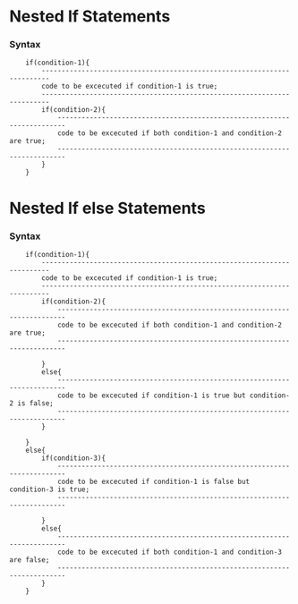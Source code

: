 # Nested If Statements

### Syntax

        if(condition-1){
            ------------------------------------------------------------------------
            code to be excecuted if condition-1 is true;
            ------------------------------------------------------------------------
            if(condition-2){
                ------------------------------------------------------------------------
                code to be excecuted if both condition-1 and condition-2 are true;
                ------------------------------------------------------------------------
            }
        }

# Nested If else Statements

### Syntax

        if(condition-1){
            ------------------------------------------------------------------------
            code to be excecuted if condition-1 is true;
            ------------------------------------------------------------------------
            if(condition-2){
                ------------------------------------------------------------------------
                code to be excecuted if both condition-1 and condition-2 are true;
                ------------------------------------------------------------------------

            }
            else{
                ------------------------------------------------------------------------
                code to be excecuted if condition-1 is true but condition-2 is false;
                ------------------------------------------------------------------------
            }

        }
        else{
            if(condition-3){
                ------------------------------------------------------------------------
                code to be excecuted if condition-1 is false but condition-3 is true;
                ------------------------------------------------------------------------

            }
            else{
                ------------------------------------------------------------------------
                code to be excecuted if both condition-1 and condition-3 are false;
                ------------------------------------------------------------------------
            }
        }
